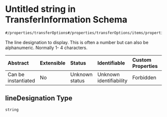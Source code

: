 # Untitled string in TransferInformation Schema

```txt
#/properties/transferOptions#/properties/transferOptions/items/properties/lineDesignation
```

The line designation to display. This is often a number but can also be alphanumeric. Normally 1- 4 characters.

| Abstract            | Extensible | Status         | Identifiable            | Custom Properties | Additional Properties | Access Restrictions | Defined In                                                                                                       |
| :------------------ | :--------- | :------------- | :---------------------- | :---------------- | :-------------------- | :------------------ | :--------------------------------------------------------------------------------------------------------------- |
| Can be instantiated | No         | Unknown status | Unknown identifiability | Forbidden         | Allowed               | none                | [transfer-information.json*](../../schema/extended-information/transfer-information.json "open original schema") |

## lineDesignation Type

`string`
